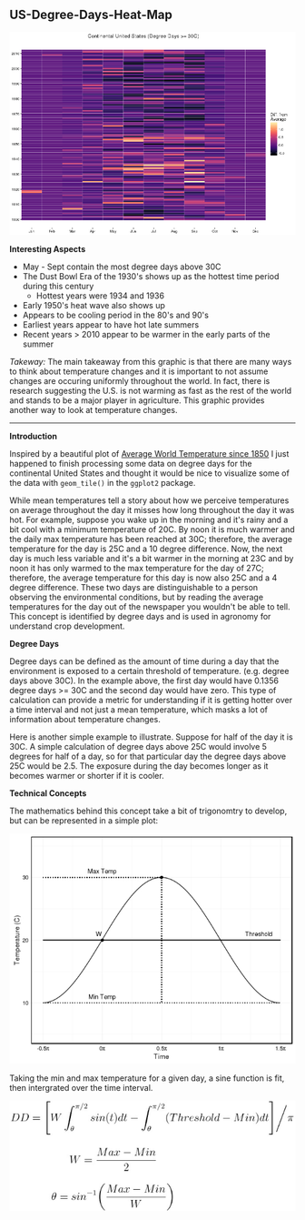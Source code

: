 ## US-Degree-Days-Heat-Map

![](https://github.com/johnwoodill/US-Degree-Days-Heat-Map/blob/master/dd30.png?raw=true)

**Interesting Aspects**

* May - Sept contain the most degree days above 30C
* The Dust Bowl Era of the 1930's shows up as the hottest time period during this century
  * Hottest years were 1934 and 1936 
* Early 1950's heat wave also shows up
* Appears to be cooling period in the 80's and 90's
* Earliest years appear to have hot late summers
* Recent years > 2010 appear to be warmer in the early parts of the summer

*Takeway:* The main takeaway from this graphic is that there are many ways to think about temperature changes and it is important to not assume changes are occuring uniformly throughout the world. In fact, there is research suggesting the U.S. is not warming as fast as the rest of the world and stands to be a major player in agriculture.  This graphic provides another way to look at temperature changes.

----------------------------

**Introduction**

Inspired by a beautiful plot of [Average World Temperature since 1850](https://www.reddit.com/r/dataisbeautiful/comments/4o6if2/the_temperature_of_the_world_since_1850_oc/) I just happened to finish processing some data on degree days for the continental United States and thought it would be nice to visualize some of the data with `geom_tile()` in the `ggplot2` package.  

While mean temperatures tell a story about how we perceive temperatures on average throughout the day it misses how long throughout the day it was hot.  For example, suppose you wake up in the morning and it's rainy and a bit cool with a minimum temperature of 20C. By noon it is much warmer and the daily max temperature has been reached at 30C; therefore, the average temperature for the day is 25C and a 10 degree difference.  Now, the next day is much less variable and it's a bit warmer in the morning at 23C and by noon it has only warmed to the max temperature for the day of 27C; therefore, the average temperature for this day is now also 25C and a 4 degree difference.  These two days are distinguishable to a person observing the environmental conditions, but by reading the average temperatures for the day out of the newspaper you wouldn't be able to tell.  This concept is identified by degree days and is used in agronomy for understand crop development.

**Degree Days**

Degree days can be defined as the amount of time during a day that the environment is exposed to a certain threshold of temperature. (e.g. degree days above 30C).  In the example above, the first day would have 0.1356 degree days >= 30C and the second day would have zero.  This type of calculation can provide a metric for understanding if it is getting hotter over a time interval and not just a mean temperature, which masks a lot of information about temperature changes.  

Here is another simple example to illustrate. Suppose for half of the day it is 30C. A simple calculation of degree days above 25C would involve 5 degrees for half of a day, so for that particular day the degree days above 25C would be 2.5. The exposure during the day becomes longer as it becomes warmer or shorter if it is cooler.

**Technical Concepts**

The mathematics behind this concept take a bit of trigonomtry to develop, but can be represented in a simple plot:

![](https://github.com/johnwoodill/US-Degree-Days-Heat-Map/blob/master/degreedaysexplanation.jpeg?raw=true)

Taking the min and max temperature for a given day, a sine function is fit, then intergrated over the time interval.  

![](https://github.com/johnwoodill/US-Degree-Days-Heat-Map/blob/master/eq.jpg?raw=true)


